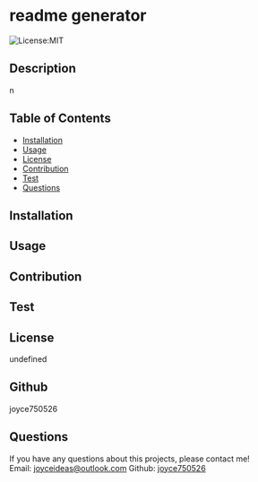 # readme generator
  ![License:MIT](https://img.shields.io/badge/License-MIT-green)


## Description 
n

## Table of Contents
* [Installation](#installation)
* [Usage](#usage)
* [License](#license)
* [Contribution](#contribution)
* [Test](#test)
* [Questions](#questions)

## Installation
 

## Usage


## Contribution


## Test


## License 
undefined 

## Github
joyce750526

## Questions
If you have any questions about this projects, please contact me! <br />
Email: [joyceideas@outlook.com](mailto:joyceideas@outlook.com)
Github: [joyce750526](https://github.com/joyce750526) <br />

